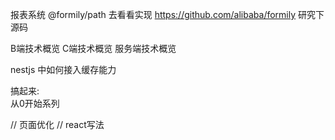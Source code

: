 
报表系统
@formily/path 去看看实现
https://github.com/alibaba/formily 研究下源码


B端技术概览
C端技术概览
服务端技术概览


nestjs 中如何接入缓存能力




搞起来:  
从0开始系列


// 页面优化
// react写法























